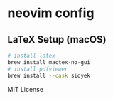 # neovim config

## LaTeX Setup (macOS)

```Bash
# install latex
brew install mactex-no-gui
# install pdfviewer
brew install --cask sioyek
```

MIT License
